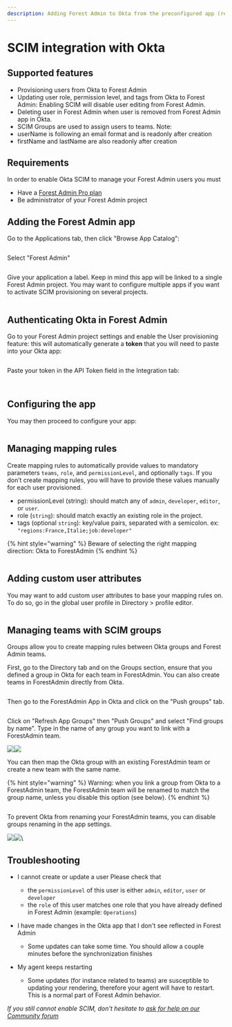 ```yaml
---
description: Adding Forest Admin to Okta from the preconfigured app (recommended)
---
```


# SCIM integration with Okta


## Supported features

* Provisioning users from Okta to Forest Admin
* Updating user role, permission level, and tags from Okta to Forest Admin: Enabling SCIM will disable user editing from Forest Admin.
* Deleting user in Forest Admin when user is removed from Forest Admin app in Okta.&#x20;
* SCIM Groups are used to assign users to teams.
Note:
* userName is following an email format and is readonly after creation
* firstName and lastName are also readonly after creation 

## Requirements
In order to enable Okta SCIM to manage your Forest Admin users you must
* Have a [Forest Admin Pro plan](https://www.forestadmin.com/pricing/)
* Be administrator of your Forest Admin project


## Adding the Forest Admin app

Go to the Applications tab, then click "Browse App Catalog":

<figure><img src="../../../.gitbook/assets/image (466).png" alt=""><figcaption></figcaption></figure>

Select "Forest Admin"

<figure><img src="../../../.gitbook/assets/image (452).png" alt=""><figcaption></figcaption></figure>

Give your application a label. Keep in mind this app will be linked to a single Forest Admin project. You may want to configure multiple apps if you want to activate SCIM provisioning on several projects.

<figure><img src="../../../.gitbook/assets/image (489).png" alt=""><figcaption></figcaption></figure>

## Authenticating Okta in Forest Admin

Go to your Forest Admin project settings and enable the User provisioning feature: this will automatically generate a **token** that you will need to paste into your Okta app:​

<figure><img src="../../../.gitbook/assets/image (510).png" alt=""><figcaption></figcaption></figure>

Paste your token in the API Token field in the Integration tab:​​​​

<figure><img src="../../../.gitbook/assets/image (447).png" alt=""><figcaption></figcaption></figure>

<figure><img src="../../../.gitbook/assets/image (496).png" alt=""><figcaption></figcaption></figure>




## Configuring the app

You may then proceed to configure your app:

<figure><img src="../../../.gitbook/assets/image (481).png" alt=""><figcaption></figcaption></figure>

## Managing mapping rules

Create mapping rules to automatically provide values to mandatory parameters `teams`, `role`, and `permissionLevel`, and optionally `tags`. If you don’t create mapping rules, you will have to provide these values manually for each user provisioned.

* permissionLevel (string): should match any of `admin`, `developer`, `editor`, or `user`.
* role (`string`): should match exactly an existing role in the project.
* tags (optional `string`): key/value pairs, separated with a semicolon. ex: `"regions:France,Italie;job:developer"`

{% hint style="warning" %}
Beware of selecting the right mapping direction: Okta to ForestAdmin
{% endhint %}

<figure><img src="../../../.gitbook/assets/image (3).png" alt=""><figcaption></figcaption></figure>

## Adding custom user attributes

You may want to add custom user attributes to base your mapping rules on. To do so, go in the global user profile in Directory > profile editor.

<figure><img src="../../../.gitbook/assets/image (509).png" alt=""><figcaption></figcaption></figure>

## Managing teams with SCIM groups

Groups allow you to create mapping rules between Okta groups and Forest Admin teams.

First, go to the Directory tab and on the Groups section, ensure that you defined a group in Okta for each team in ForestAdmin. You can also create teams in ForestAdmin directly from Okta.

<figure><img src="../../../.gitbook/assets/image (584).png" alt=""><figcaption></figcaption></figure>

Then go to the ForestAdmin App in Okta and click on the "Push groups" tab.

<figure><img src="../../../.gitbook/assets/image (596).png" alt=""><figcaption></figcaption></figure>

Click on "Refresh App Groups" then "Push Groups" and select "Find groups by name". Type in the name of any group you want to link with a ForestAdmin team.

![](<../../../.gitbook/assets/image (582).png>)![](<../../../.gitbook/assets/image (583).png>)

You can then map the Okta group with an existing ForestAdmin team or create a new team with the same name.

{% hint style="warning" %}
Warning: when you link a group from Okta to a ForestAdmin team, the ForestAdmin team will be renamed to match the group name, unless you disable this option (see below).
{% endhint %}

<figure><img src="../../../.gitbook/assets/image (589).png" alt=""><figcaption></figcaption></figure>

To prevent Okta from renaming your ForestAdmin teams, you can disable groups renaming in the app settings.

![](<../../../.gitbook/assets/image (4).png>)![](../../../.gitbook/assets/image.png)\


## Troubleshooting

* I cannot create or update a user
Please check that
    * the `permissionLevel` of this user is either `admin`, `editor`, `user` or `developer`
    * the `role` of this user matches one role that you have already defined in Forest Admin (example: `Operations`)

* I have made changes in the Okta app that I don't see reflected in Forest Admin
    * Some updates can take some time. You should allow a couple minutes before the synchronization finishes


* My agent keeps restarting
    * Some updates (for instance related to teams) are susceptible to updating your rendering, therefore your agent will have to restart. This is a normal part of Forest Admin behavior.


*If you still cannot enable SCIM, don't hesitate to [ask for help on our Community forum](https://community.forestadmin.com/)*
